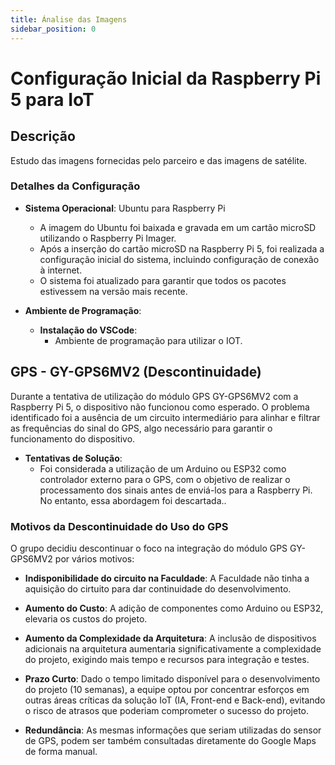 ```yaml
---
title: Ánalise das Imagens
sidebar_position: 0
---
```


# Configuração Inicial da Raspberry Pi 5 para IoT

## Descrição
Estudo das imagens fornecidas pelo parceiro e das imagens de satélite.

### Detalhes da Configuração

- **Sistema Operacional**: Ubuntu para Raspberry Pi
  - A imagem do Ubuntu foi baixada e gravada em um cartão microSD utilizando o Raspberry Pi Imager.
  - Após a inserção do cartão microSD na Raspberry Pi 5, foi realizada a configuração inicial do sistema, incluindo configuração de conexão à internet.
  - O sistema foi atualizado para garantir que todos os pacotes estivessem na versão mais recente.

- **Ambiente de Programação**:
  - **Instalação do VSCode**:
    - Ambiente de programação para utilizar o IOT.

## GPS - GY-GPS6MV2 (Descontinuidade)

Durante a tentativa de utilização do módulo GPS GY-GPS6MV2 com a Raspberry Pi 5, o dispositivo não funcionou como esperado. O problema identificado foi a ausência de um circuito intermediário para alinhar e filtrar as frequências do sinal do GPS, algo necessário para garantir o funcionamento do dispositivo.

- **Tentativas de Solução**:
  - Foi considerada a utilização de um Arduino ou ESP32 como controlador externo para o GPS, com o objetivo de realizar o processamento dos sinais antes de enviá-los para a Raspberry Pi. No entanto, essa abordagem foi descartada..

### Motivos da Descontinuidade do Uso do GPS

O grupo decidiu descontinuar o foco na integração do módulo GPS GY-GPS6MV2 por vários motivos:

- **Indisponibilidade do circuito na Faculdade**: A Faculdade não tinha a aquisição do cirtuito para dar continuidade do desenvolvimento.

- **Aumento do Custo**: A adição de componentes como Arduino ou ESP32, elevaria os custos do projeto.

- **Aumento da Complexidade da Arquitetura**: A inclusão de dispositivos adicionais na arquitetura aumentaria significativamente a complexidade do projeto, exigindo mais tempo e recursos para integração e testes.

- **Prazo Curto**: Dado o tempo limitado disponível para o desenvolvimento do projeto (10 semanas), a equipe optou por concentrar esforços em outras áreas críticas da solução IoT (IA, Front-end e Back-end), evitando o risco de atrasos que poderiam comprometer o sucesso do projeto.

- **Redundância**: As mesmas informações que seriam utilizadas do sensor de GPS, podem ser também consultadas diretamente do Google Maps de forma manual.